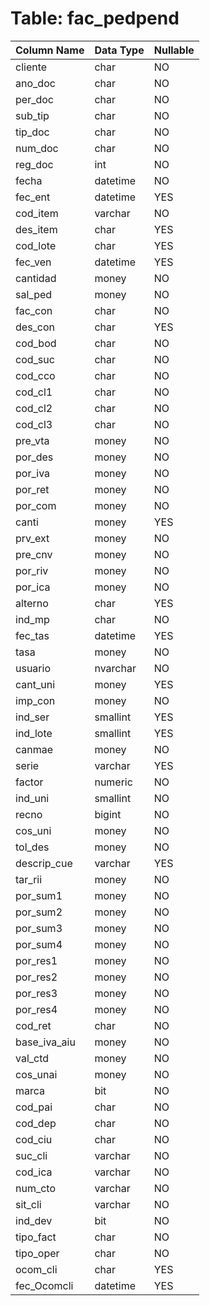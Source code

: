 # Table: fac_pedpend

| Column Name | Data Type | Nullable |
|-------------|-----------|----------|
| cliente | char | NO |
| ano_doc | char | NO |
| per_doc | char | NO |
| sub_tip | char | NO |
| tip_doc | char | NO |
| num_doc | char | NO |
| reg_doc | int | NO |
| fecha | datetime | NO |
| fec_ent | datetime | YES |
| cod_item | varchar | NO |
| des_item | char | YES |
| cod_lote | char | YES |
| fec_ven | datetime | YES |
| cantidad | money | NO |
| sal_ped | money | NO |
| fac_con | char | NO |
| des_con | char | YES |
| cod_bod | char | NO |
| cod_suc | char | NO |
| cod_cco | char | NO |
| cod_cl1 | char | NO |
| cod_cl2 | char | NO |
| cod_cl3 | char | NO |
| pre_vta | money | NO |
| por_des | money | NO |
| por_iva | money | NO |
| por_ret | money | NO |
| por_com | money | NO |
| canti | money | YES |
| prv_ext | money | NO |
| pre_cnv | money | NO |
| por_riv | money | NO |
| por_ica | money | NO |
| alterno | char | YES |
| ind_mp | char | NO |
| fec_tas | datetime | YES |
| tasa | money | NO |
| usuario | nvarchar | NO |
| cant_uni | money | YES |
| imp_con | money | NO |
| ind_ser | smallint | YES |
| ind_lote | smallint | YES |
| canmae | money | NO |
| serie | varchar | YES |
| factor | numeric | NO |
| ind_uni | smallint | NO |
| recno | bigint | NO |
| cos_uni | money | NO |
| tol_des | money | NO |
| descrip_cue | varchar | YES |
| tar_rii | money | NO |
| por_sum1 | money | NO |
| por_sum2 | money | NO |
| por_sum3 | money | NO |
| por_sum4 | money | NO |
| por_res1 | money | NO |
| por_res2 | money | NO |
| por_res3 | money | NO |
| por_res4 | money | NO |
| cod_ret | char | NO |
| base_iva_aiu | money | NO |
| val_ctd | money | NO |
| cos_unai | money | NO |
| marca | bit | NO |
| cod_pai | char | NO |
| cod_dep | char | NO |
| cod_ciu | char | NO |
| suc_cli | varchar | NO |
| cod_ica | varchar | NO |
| num_cto | varchar | NO |
| sit_cli | varchar | NO |
| ind_dev | bit | NO |
| tipo_fact | char | NO |
| tipo_oper | char | NO |
| ocom_cli | char | YES |
| fec_Ocomcli | datetime | YES |
